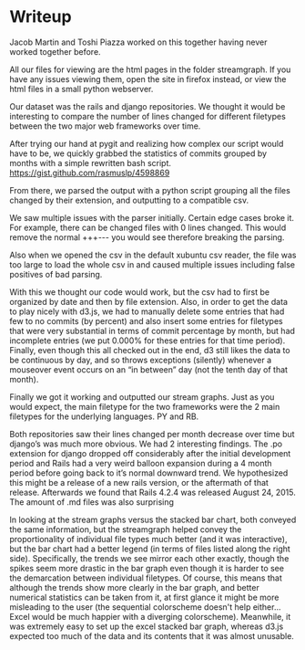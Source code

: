 # Writeup

Jacob Martin and Toshi Piazza worked on this together having never worked together before.

All our files for viewing are the html pages in the folder streamgraph. If you have any issues viewing them, open the site in firefox instead, or view the html files in a small python webserver.

Our dataset was the rails and django repositories. We thought it would be interesting to compare the number of lines changed for different filetypes between the two major web frameworks over time.

After trying our hand at pygit and realizing how complex our script would have to be, we quickly grabbed the statistics of commits grouped by months with a simple rewritten bash script. 
https://gist.github.com/rasmuslp/4598869

From there, we parsed the output with a python script grouping all the files changed by their extension, and outputting to a compatible csv.

We saw multiple issues with the parser initially. Certain edge cases broke it. For example, there can be changed files with 0 lines changed. This would remove the normal +++--- you would see therefore breaking the parsing.

Also when we opened the csv in the default xubuntu csv reader, the file was too large to load the whole csv in and caused multiple issues including false positives of bad parsing. 

With this we thought our code would work, but the csv had to first be organized by date and then by file extension. Also, in order to get the data to play nicely with d3.js, we had to manually delete some entries that had few to no commits (by percent) and also insert some entries for filetypes that were very substantial in terms of commit percentage by month, but had incomplete entries (we put 0.000% for these entries for that time period). Finally, even though this all checked out in the end, d3 still likes the data to be continuous by day, and so throws exceptions (silently) whenever a mouseover event occurs on an “in between” day (not the tenth day of that month).

Finally we got it working and outputted our stream graphs. Just as you would expect, the main filetype for the two frameworks were the 2 main filetypes for the underlying languages. PY and RB.

Both repositories saw their lines changed per month decrease over time but django’s was much more obvious. We had 2 interesting findings. The .po extension for django dropped off considerably after the initial development period and Rails had a very weird balloon expansion during a 4 month period before going back to it’s normal downward trend. We hypothesized this might be a release of a new rails version, or the aftermath of that release. Afterwards we found that Rails 4.2.4 was released August 24, 2015. The amount of .md files was also surprising

In looking at the stream graphs versus the stacked bar chart, both conveyed the same information, but the streamgraph helped convey the proportionality of individual file types much better (and it was interactive), but the bar chart had a better legend (in terms of files listed along the right side).  Specifically, the trends we see mirror each other exactly, though the spikes seem more drastic in the bar graph even though it is harder to see the demarcation between individual filetypes. Of course, this means that although the trends show more clearly in the bar graph, and better numerical statistics can be taken from it, at first glance it might be more misleading to the user (the sequential colorscheme doesn't help either... Excel would be much happier with a diverging colorscheme). Meanwhile, it was extremely easy to set up the excel stacked bar graph, whereas d3.js expected too much of the data and its contents that it was almost unusable.

